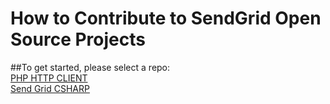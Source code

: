 # How to Contribute to SendGrid Open Source Projects  

##To get started, please select a repo:   
[PHP HTTP CLIENT](https://github.com/sendgrid/php-http-client/labels/difficulty%3A%20easy)  
[Send Grid CSHARP](https://github.com/sendgrid/sendgrid-csharp/sendgrid/php-http-client/labels/difficulty%3A%20easy)  

 


